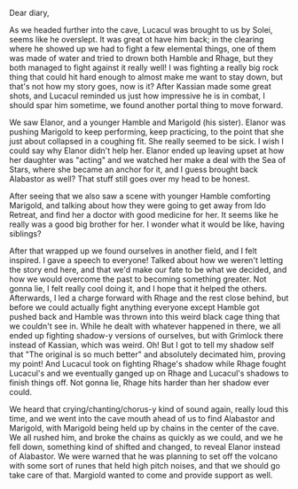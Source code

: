 Dear diary,

As we headed further into the cave, Lucacul was brought to us by Solei, seems
like he overslept. It was great ot have him back; in the clearing where he
showed up we had to fight a few elemental things, one of them was made of water
and tried to drown both Hamble and Rhage, but they both managed to fight against
it really well! I was fighting a really big rock thing that could hit hard
enough to almost make me want to stay down, but that's not how my story goes,
now is it? After Kassian made some great shots, and Lucacul reminded us just how
impressive he is in combat, I should spar him sometime, we found another portal
thing to move forward.

We saw Elanor, and a younger Hamble and Marigold (his sister). Elanor was
pushing Marigold to keep performing, keep practicing, to the point that she just
about collapsed in a coughing fit. She really seemed to be sick. I wish I could
say why Elanor didn't help her. Elanor ended up leaving upset at how her
daughter was "acting" and we watched her make a deal with the Sea of Stars,
where she became an anchor for it, and I guess brought back Alabastor as well?
That stuff still goes over my head to be honest.

After seeing that we also saw a scene with younger Hamble comforting Marigold,
and talking about how they were going to get away from Ido Retreat, and find her
a doctor with good medicine for her. It seems like he really was a good big
brother for her. I wonder what it would be like, having siblings?

After that wrapped up we found ourselves in another field, and I felt inspired.
I gave a speech to everyone! Talked about how we weren't letting the story end
here, and that we'd make our fate to be what we decided, and how we would
overcome the past to becoming something greater. Not gonna lie, I felt really
cool doing it, and I hope that it helped the others. Afterwards, I led a charge
forward with Rhage and the rest close behind, but before we could actually fight
anything everyone except Hamble got pushed back and Hamble was thrown into this
weird black cage thing that we couldn't see in. While he dealt with whatever
happened in there, we all ended up fighting shadow-y versions of ourselves, but
with Grimlock there instead of Kassian, which was weird. Oh! But I got to tell
my shadow self that "The original is so much better" and absolutely decimated
him, proving my point! And Lucacul took on fighting Rhage's shadow while Rhage
fought Lucacul's and we eventually ganged up on Rhage and Lucacul's shadows to
finish things off. Not gonna lie, Rhage hits harder than her shadow ever could.

We heard that crying/chanting/chorus-y kind of sound again, really loud this
time, and we went into the cave mouth ahead of us to find Alabastor and
Marigold, with Marigold being held up by chains in the center of the cave. We
all rushed him, and broke the chains as quickly as we could, and we he fell
down, something kind of shifted and changed, to reveal Elanor instead of
Alabastor. We were warned that he was planning to set off the volcano with some
sort of runes that held high pitch noises, and that we should go take care of
that. Margiold wanted to come and provide support as well.
